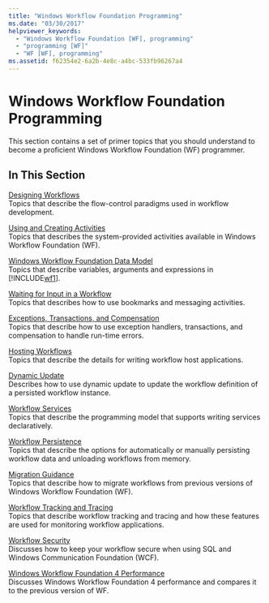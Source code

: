 ```yaml
---
title: "Windows Workflow Foundation Programming"
ms.date: "03/30/2017"
helpviewer_keywords: 
  - "Windows Workflow Foundation [WF], programming"
  - "programming [WF]"
  - "WF [WF], programming"
ms.assetid: f62354e2-6a2b-4e8c-a4bc-533fb96267a4
---
```

# Windows Workflow Foundation Programming
This section contains a set of primer topics that you should understand to become a proficient Windows Workflow Foundation (WF) programmer.  
  
## In This Section  
 [Designing Workflows](designing-workflows.md)  
 Topics that describe the flow-control paradigms used in workflow development.  
  
 [Using and Creating Activities](using-and-creating-activities.md)  
 Topics that describes the system-provided activities available in Windows Workflow Foundation (WF).  
  
 [Windows Workflow Foundation Data Model](data-model.md)  
 Topics that describe variables, arguments and expressions in [!INCLUDE[wf1](../../../includes/wf1-md.md)].  
  
 [Waiting for Input in a Workflow](waiting-for-input-in-a-workflow.md)  
 Topics that describes how to use bookmarks and messaging activities.  
  
 [Exceptions, Transactions, and Compensation](exceptions-transactions-and-compensation.md)  
 Topics that describe how to use exception handlers, transactions, and compensation to handle run-time errors.  
  
 [Hosting Workflows](hosting-workflows.md)  
 Topics that describe the details for writing workflow host applications.  
  
 [Dynamic Update](dynamic-update.md)  
 Describes how to use dynamic update to update the workflow definition of a persisted workflow instance.  
  
 [Workflow Services](../wcf/feature-details/workflow-services.md)  
 Topics that describe the programming model that supports writing services declaratively.  
  
 [Workflow Persistence](workflow-persistence.md)  
 Topics that describe the options for automatically or manually persisting workflow data and unloading workflows from memory.  
  
 [Migration Guidance](migration-guidance.md)  
 Topics that describe how to migrate workflows from previous versions of Windows Workflow Foundation (WF).  
  
 [Workflow Tracking and Tracing](workflow-tracking-and-tracing.md)  
 Topics that describe workflow tracking and tracing and how these features are used for monitoring workflow applications.  
  
 [Workflow Security](workflow-security.md)  
 Discusses how to keep your workflow secure when using SQL and Windows Communication Foundation (WCF).  
  
 [Windows Workflow Foundation 4 Performance](performance.md)  
 Discusses Windows Workflow Foundation 4 performance and compares it to the previous version of WF.
